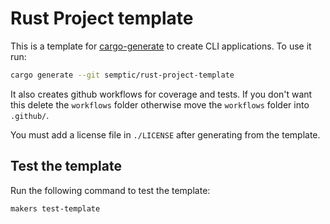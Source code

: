 # Rust Project template

This is a template for [cargo-generate](https://github.com/cargo-generate/cargo-generate) to create CLI applications. To use it run:

```bash
cargo generate --git semptic/rust-project-template
```

It also creates github workflows for coverage and tests. If you don't want this delete the `workflows` folder otherwise move the `workflows` folder into `.github/`.

You must add a license file in `./LICENSE` after generating from the template.


## Test the template

Run the following command to test the template:
```bash
makers test-template
```